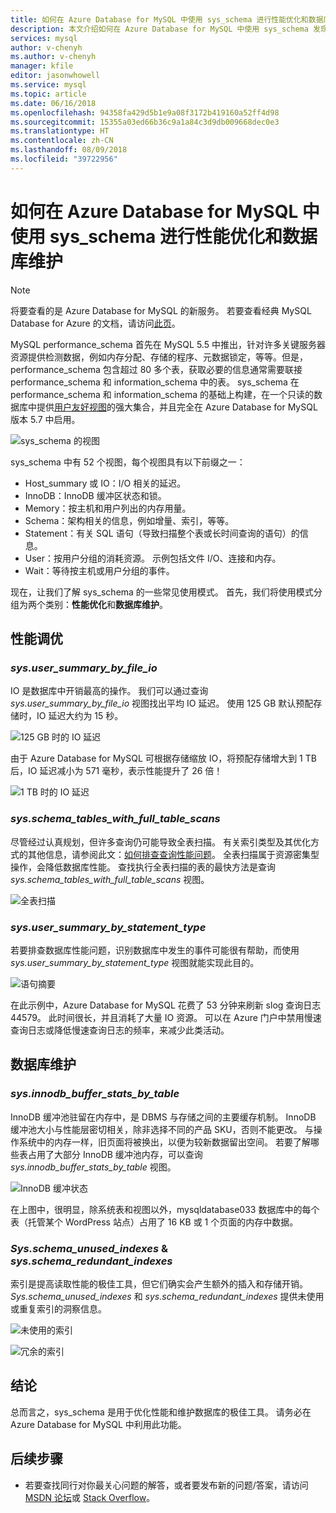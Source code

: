 ```yaml
---
title: 如何在 Azure Database for MySQL 中使用 sys_schema 进行性能优化和数据库维护
description: 本文介绍如何在 Azure Database for MySQL 中使用 sys_schema 发现性能问题和维护数据库。
services: mysql
author: v-chenyh
ms.author: v-chenyh
manager: kfile
editor: jasonwhowell
ms.service: mysql
ms.topic: article
ms.date: 06/16/2018
ms.openlocfilehash: 94358fa429d5b1e9a08f3172b419160a52ff4d98
ms.sourcegitcommit: 15355a03ed66b36c9a1a84c3d9db009668dec0e3
ms.translationtype: HT
ms.contentlocale: zh-CN
ms.lasthandoff: 08/09/2018
ms.locfileid: "39722956"
---
```

# <a name="how-to-use-sysschema-for-performance-tuning-and-database-maintenance-in-azure-database-for-mysql"></a>如何在 Azure Database for MySQL 中使用 sys_schema 进行性能优化和数据库维护

> [!NOTE]
> 将要查看的是 Azure Database for MySQL 的新服务。 若要查看经典 MySQL Database for Azure 的文档，请访问[此页](https://docs.azure.cn/zh-cn/mysql/)。

MySQL performance_schema 首先在 MySQL 5.5 中推出，针对许多关键服务器资源提供检测数据，例如内存分配、存储的程序、元数据锁定，等等。但是，performance_schema 包含超过 80 多个表，获取必要的信息通常需要联接 performance_schema 和 information_schema 中的表。 sys_schema 在 performance_schema 和 information_schema 的基础上构建，在一个只读的数据库中提供[用户友好视图](https://dev.mysql.com/doc/refman/5.7/en/sys-schema-views.html)的强大集合，并且完全在 Azure Database for MySQL 版本 5.7 中启用。

![sys_schema 的视图](./media/howto-troubleshoot-sys-schema/sys-schema-views.png)

sys_schema 中有 52 个视图，每个视图具有以下前缀之一：

- Host_summary 或 IO：I/O 相关的延迟。
- InnoDB：InnoDB 缓冲区状态和锁。
- Memory：按主机和用户列出的内存用量。
- Schema：架构相关的信息，例如增量、索引，等等。
- Statement：有关 SQL 语句（导致扫描整个表或长时间查询的语句）的信息。
- User：按用户分组的消耗资源。 示例包括文件 I/O、连接和内存。
- Wait：等待按主机或用户分组的事件。

现在，让我们了解 sys_schema 的一些常见使用模式。 首先，我们将使用模式分组为两个类别：**性能优化**和**数据库维护**。

## <a name="performance-tuning"></a>性能调优

### <a name="sysusersummarybyfileio"></a>*sys.user_summary_by_file_io*

IO 是数据库中开销最高的操作。 我们可以通过查询 *sys.user_summary_by_file_io* 视图找出平均 IO 延迟。 使用 125 GB 默认预配存储时，IO 延迟大约为 15 秒。

![125 GB 时的 IO 延迟](./media/howto-troubleshoot-sys-schema/io-latency-125GB.png)

由于 Azure Database for MySQL 可根据存储缩放 IO，将预配存储增大到 1 TB 后，IO 延迟减小为 571 毫秒，表示性能提升了 26 倍！

![1 TB 时的 IO 延迟](./media/howto-troubleshoot-sys-schema/io-latency-1TB.png)

### <a name="sysschematableswithfulltablescans"></a>*sys.schema_tables_with_full_table_scans*

尽管经过认真规划，但许多查询仍可能导致全表扫描。 有关索引类型及其优化方式的其他信息，请参阅此文：[如何排查查询性能问题](./howto-troubleshoot-query-performance.md)。 全表扫描属于资源密集型操作，会降低数据库性能。 查找执行全表扫描的表的最快方法是查询 *sys.schema_tables_with_full_table_scans* 视图。

![全表扫描](./media/howto-troubleshoot-sys-schema/full-table-scans.png)

### <a name="sysusersummarybystatementtype"></a>*sys.user_summary_by_statement_type*

若要排查数据库性能问题，识别数据库中发生的事件可能很有帮助，而使用 *sys.user_summary_by_statement_type* 视图就能实现此目的。

![语句摘要](./media/howto-troubleshoot-sys-schema/summary-by-statement.png)

在此示例中，Azure Database for MySQL 花费了 53 分钟来刷新 slog 查询日志 44579。 此时间很长，并且消耗了大量 IO 资源。 可以在 Azure 门户中禁用慢速查询日志或降低慢速查询日志的频率，来减少此类活动。

## <a name="database-maintenance"></a>数据库维护

### <a name="sysinnodbbufferstatsbytable"></a>*sys.innodb_buffer_stats_by_table*

InnoDB 缓冲池驻留在内存中，是 DBMS 与存储之间的主要缓存机制。 InnoDB 缓冲池大小与性能层密切相关，除非选择不同的产品 SKU，否则不能更改。 与操作系统中的内存一样，旧页面将被换出，以便为较新数据留出空间。 若要了解哪些表占用了大部分 InnoDB 缓冲池内存，可以查询 *sys.innodb_buffer_stats_by_table* 视图。

![InnoDB 缓冲状态](./media/howto-troubleshoot-sys-schema/innodb-buffer-status.png)

在上图中，很明显，除系统表和视图以外，mysqldatabase033 数据库中的每个表（托管某个 WordPress 站点）占用了 16 KB 或 1 个页面的内存中数据。

### <a name="sysschemaunusedindexes--sysschemaredundantindexes"></a>*Sys.schema_unused_indexes* & *sys.schema_redundant_indexes*

索引是提高读取性能的极佳工具，但它们确实会产生额外的插入和存储开销。 *Sys.schema_unused_indexes* 和 *sys.schema_redundant_indexes* 提供未使用或重复索引的洞察信息。

![未使用的索引](./media/howto-troubleshoot-sys-schema/unused-indexes.png)

![冗余的索引](./media/howto-troubleshoot-sys-schema/redundant-indexes.png)

## <a name="conclusion"></a>结论

总而言之，sys_schema 是用于优化性能和维护数据库的极佳工具。 请务必在 Azure Database for MySQL 中利用此功能。 

## <a name="next-steps"></a>后续步骤
- 若要查找同行对你最关心问题的解答，或者要发布新的问题/答案，请访问 [MSDN 论坛](https://social.msdn.microsoft.com/forums/security/en-US/home?forum=AzureDatabaseforMySQL)或 [Stack Overflow](https://stackoverflow.com/questions/tagged/azure-database-mysql)。
